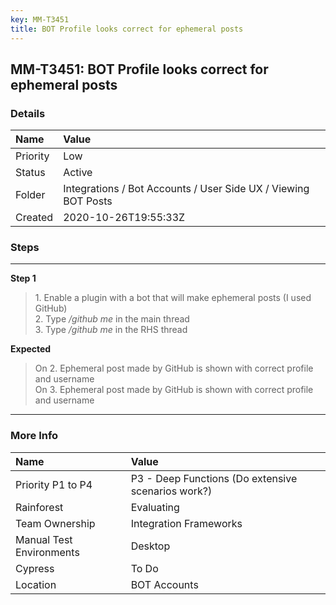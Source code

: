 ```yaml
---
key: MM-T3451
title: BOT Profile looks correct for ephemeral posts
---
```


## MM-T3451: BOT Profile looks correct for ephemeral posts

### Details

| Name     | Value                                                          |
| :------- | :------------------------------------------------------------- |
| Priority | Low                                                            |
| Status   | Active                                                         |
| Folder   | Integrations / Bot Accounts / User Side UX / Viewing BOT Posts |
| Created  | 2020-10-26T19:55:33Z                                           |

### Steps

<hr/>

**Step 1**

> <article>1. Enable a plugin with a bot that will make ephemeral posts (I used GitHub)<br>2. Type <em>/github me</em> in the main thread<br>3. Type <em>/github me</em> in the RHS thread  </article>

**Expected**

> <article>On 2. Ephemeral post made by GitHub is shown with correct profile and username<br>On 3. Ephemeral post made by GitHub is shown with correct profile and username</article>

<hr/>

### More Info

| Name                     | Value                                              |
| :----------------------- | :------------------------------------------------- |
| Priority P1 to P4        | P3 - Deep Functions (Do extensive scenarios work?) |
| Rainforest               | Evaluating                                         |
| Team Ownership           | Integration Frameworks                             |
| Manual Test Environments | Desktop                                            |
| Cypress                  | To Do                                              |
| Location                 | BOT Accounts                                       |
